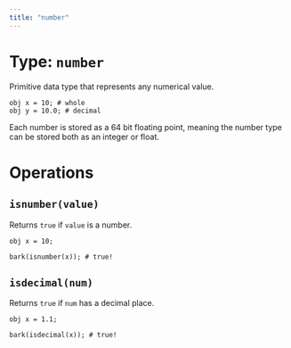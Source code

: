 ```yaml
---
title: "number"
---
```


# Type: `number`

Primitive data type that represents any numerical value.

```glang
obj x = 10; # whole
obj y = 10.0; # decimal
```

Each number is stored as a 64 bit floating point, meaning the number type can be stored both as an integer or float.

# Operations

## `isnumber(value)`
Returns `true` if `value` is a number.

```glang
obj x = 10;

bark(isnumber(x)); # true!
```

## `isdecimal(num)`
Returns `true` if `num` has a decimal place.

```glang
obj x = 1.1;

bark(isdecimal(x)); # true!
```
